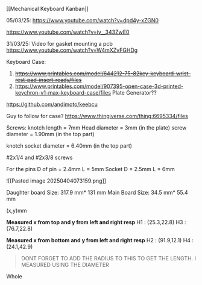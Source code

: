 [[Mechanical Keyboard Kanban]]

05/03/25:
https://www.youtube.com/watch?v=dpd4y-xZGN0

https://www.youtube.com/watch?v=iv__343ZwE0

31/03/25:
Video for gasket mounting a pcb
https://www.youtube.com/watch?v=W4mXZvFGHDg


Keyboard Case:
1. ~~https://www.printables.com/model/644212-75-82key-keyboard-wrist-rest-pad-insert-ready/files~~
2. https://www.printables.com/model/907395-open-case-3d-printed-keychron-v1-max-keyboard-case/files
Plate Generator??

https://github.com/andimoto/keebcu

Guy to follow for case?
https://www.thingiverse.com/thing:6695334/files

Screws:
knotch length = 7mm
Head diameter = 3mm (in the plate)
screw diameter = 1.90mm (in the top part)

knotch socket diameter = 6.40mm (in the top part)

#2x1/4 and #2x3/8 screws

For the pins
D of pin = 2.4mm     L = 5mm
Socket
D = 2.5mm    L = 6mm

![[Pasted image 20250404073159.png]]


Daughter board Size: 317.9 mm* 131 mm
Main Board Size: 34.5 mm* 55.4 mm

(x,y)mm

**Measured x from top and y from left and right resp**
H1 : (25.3,22.8)
H3 : (76.7,22.8)

**Measured x from bottom and y from left and right resp**
H2 : (91.9,12.1)
H4 : (24.1,42.9)

> DONT FORGET TO ADD THE RADIUS TO THIS TO GET THE LENGTH.
> I MEASURED USING THE DIAMETER


Whole